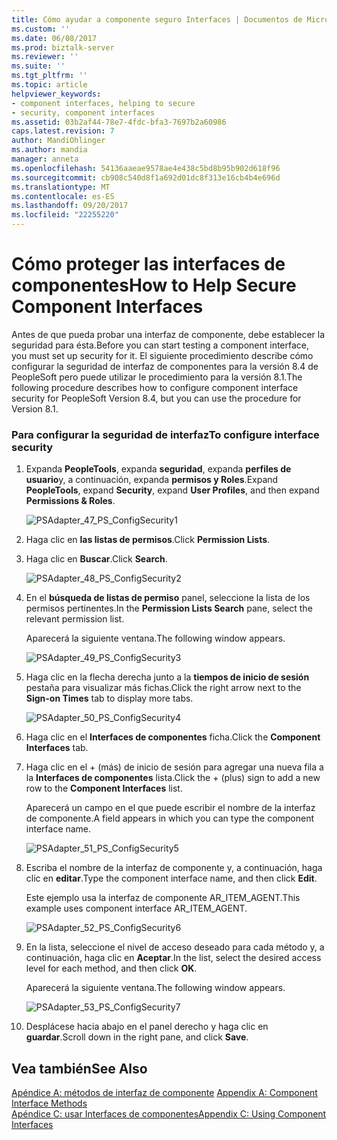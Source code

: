 ```yaml
---
title: Cómo ayudar a componente seguro Interfaces | Documentos de Microsoft
ms.custom: ''
ms.date: 06/08/2017
ms.prod: biztalk-server
ms.reviewer: ''
ms.suite: ''
ms.tgt_pltfrm: ''
ms.topic: article
helpviewer_keywords:
- component interfaces, helping to secure
- security, component interfaces
ms.assetid: 03b2af44-78e7-4fdc-bfa3-7697b2a60986
caps.latest.revision: 7
author: MandiOhlinger
ms.author: mandia
manager: anneta
ms.openlocfilehash: 54136aaeae9578ae4e438c5bd8b95b902d618f96
ms.sourcegitcommit: cb908c540d8f1a692d01dc8f313e16cb4b4e696d
ms.translationtype: MT
ms.contentlocale: es-ES
ms.lasthandoff: 09/20/2017
ms.locfileid: "22255220"
---
```

# <a name="how-to-help-secure-component-interfaces"></a><span data-ttu-id="230a7-102">Cómo proteger las interfaces de componentes</span><span class="sxs-lookup"><span data-stu-id="230a7-102">How to Help Secure Component Interfaces</span></span>
<span data-ttu-id="230a7-103">Antes de que pueda probar una interfaz de componente, debe establecer la seguridad para ésta.</span><span class="sxs-lookup"><span data-stu-id="230a7-103">Before you can start testing a component interface, you must set up security for it.</span></span> <span data-ttu-id="230a7-104">El siguiente procedimiento describe cómo configurar la seguridad de interfaz de componentes para la versión 8.4 de PeopleSoft pero puede utilizar le procedimiento para la versión 8.1.</span><span class="sxs-lookup"><span data-stu-id="230a7-104">The following procedure describes how to configure component interface security for PeopleSoft Version 8.4, but you can use the procedure for Version 8.1.</span></span>  
  
### <a name="to-configure-interface-security"></a><span data-ttu-id="230a7-105">Para configurar la seguridad de interfaz</span><span class="sxs-lookup"><span data-stu-id="230a7-105">To configure interface security</span></span>  
  
1.  <span data-ttu-id="230a7-106">Expanda **PeopleTools**, expanda **seguridad**, expanda **perfiles de usuario**y, a continuación, expanda **permisos y Roles**.</span><span class="sxs-lookup"><span data-stu-id="230a7-106">Expand **PeopleTools**, expand **Security**, expand **User Profiles**, and then expand **Permissions & Roles**.</span></span>  
  
     ![](../core/media/psadapter-47-ps-configsecurity1.gif "PSAdapter_47_PS_ConfigSecurity1")  
  
2.  <span data-ttu-id="230a7-107">Haga clic en **las listas de permisos**.</span><span class="sxs-lookup"><span data-stu-id="230a7-107">Click **Permission Lists**.</span></span>  
  
3.  <span data-ttu-id="230a7-108">Haga clic en **Buscar**.</span><span class="sxs-lookup"><span data-stu-id="230a7-108">Click **Search**.</span></span>  
  
     ![](../core/media/psadapter-48-ps-configsecurity2.gif "PSAdapter_48_PS_ConfigSecurity2")  
  
4.  <span data-ttu-id="230a7-109">En el **búsqueda de listas de permiso** panel, seleccione la lista de los permisos pertinentes.</span><span class="sxs-lookup"><span data-stu-id="230a7-109">In the **Permission Lists Search** pane, select the relevant permission list.</span></span>  
  
     <span data-ttu-id="230a7-110">Aparecerá la siguiente ventana.</span><span class="sxs-lookup"><span data-stu-id="230a7-110">The following window appears.</span></span>  
  
     ![](../core/media/psadapter-49-ps-configsecurity3.gif "PSAdapter_49_PS_ConfigSecurity3")  
  
5.  <span data-ttu-id="230a7-111">Haga clic en la flecha derecha junto a la **tiempos de inicio de sesión** pestaña para visualizar más fichas.</span><span class="sxs-lookup"><span data-stu-id="230a7-111">Click the right arrow next to the **Sign-on Times** tab to display more tabs.</span></span>  
  
     ![](../core/media/psadapter-50-ps-configsecurity4.gif "PSAdapter_50_PS_ConfigSecurity4")  
  
6.  <span data-ttu-id="230a7-112">Haga clic en el **Interfaces de componentes** ficha.</span><span class="sxs-lookup"><span data-stu-id="230a7-112">Click the **Component Interfaces** tab.</span></span>  
  
7.  <span data-ttu-id="230a7-113">Haga clic en el + (más) de inicio de sesión para agregar una nueva fila a la **Interfaces de componentes** lista.</span><span class="sxs-lookup"><span data-stu-id="230a7-113">Click the + (plus) sign to add a new row to the **Component Interfaces** list.</span></span>  
  
     <span data-ttu-id="230a7-114">Aparecerá un campo en el que puede escribir el nombre de la interfaz de componente.</span><span class="sxs-lookup"><span data-stu-id="230a7-114">A field appears in which you can type the component interface name.</span></span>  
  
     ![](../core/media/psadapter-51-ps-configsecurity5.gif "PSAdapter_51_PS_ConfigSecurity5")  
  
8.  <span data-ttu-id="230a7-115">Escriba el nombre de la interfaz de componente y, a continuación, haga clic en **editar**.</span><span class="sxs-lookup"><span data-stu-id="230a7-115">Type the component interface name, and then click **Edit**.</span></span>  
  
     <span data-ttu-id="230a7-116">Este ejemplo usa la interfaz de componente AR_ITEM_AGENT.</span><span class="sxs-lookup"><span data-stu-id="230a7-116">This example uses component interface AR_ITEM_AGENT.</span></span>  
  
     ![](../core/media/psadapter-52-ps-configsecurity6.gif "PSAdapter_52_PS_ConfigSecurity6")  
  
9. <span data-ttu-id="230a7-117">En la lista, seleccione el nivel de acceso deseado para cada método y, a continuación, haga clic en **Aceptar**.</span><span class="sxs-lookup"><span data-stu-id="230a7-117">In the list, select the desired access level for each method, and then click **OK**.</span></span>  
  
     <span data-ttu-id="230a7-118">Aparecerá la siguiente ventana.</span><span class="sxs-lookup"><span data-stu-id="230a7-118">The following window appears.</span></span>  
  
     ![](../core/media/psadapter-53-ps-configsecurity7.gif "PSAdapter_53_PS_ConfigSecurity7")  
  
10. <span data-ttu-id="230a7-119">Desplácese hacia abajo en el panel derecho y haga clic en **guardar**.</span><span class="sxs-lookup"><span data-stu-id="230a7-119">Scroll down in the right pane, and click **Save**.</span></span>  
  
## <a name="see-also"></a><span data-ttu-id="230a7-120">Vea también</span><span class="sxs-lookup"><span data-stu-id="230a7-120">See Also</span></span>  
 <span data-ttu-id="230a7-121">[Apéndice A: métodos de interfaz de componente](../core/appendix-a-component-interface-methods.md) </span><span class="sxs-lookup"><span data-stu-id="230a7-121">[Appendix A: Component Interface Methods](../core/appendix-a-component-interface-methods.md) </span></span>  
 [<span data-ttu-id="230a7-122">Apéndice C: usar Interfaces de componentes</span><span class="sxs-lookup"><span data-stu-id="230a7-122">Appendix C: Using Component Interfaces</span></span>](../core/appendix-c-using-component-interfaces.md)